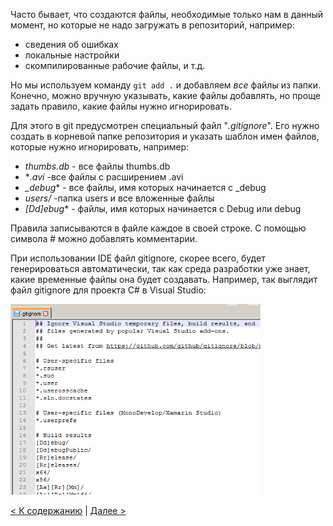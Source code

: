 Часто бывает, что создаются файлы, необходимые только нам в данный момент, но которые не надо загружать в репозиторий, например:
* сведения об ошибках
* локальные настройки
* скомпилированные рабочие файлы, и т.д.

Но мы используем команду `git add .` и добавляем *все* файлы из папки. Конечно, можно вручную указывать, какие файлы добавлять, но проще задать правило, какие файлы нужно игнорировать.

Для этого в git предусмотрен специальный файл "*.gitignore*". Его нужно создать в корневой папке репозитория и указать шаблон имен файлов, которые нужно игнорировать, например:
* *thumbs.db* - все файлы thumbs.db
* **.avi* -все файлы с расширением .avi
* *_debug** - все файлы, имя которых начинается с _debug
* *users/* -папка users и все вложенные файлы
* *[Dd]ebug** - файлы, имя которых начинается с Debug или debug

Правила записываются в файле каждое в своей строке. С помощью символа # можно добавлять комментарии.

При использовании IDE файл gitignore, скорее всего, будет генерироваться автоматически, так как среда разработки уже знает, какие временные файлы она будет создавать. Например, так выглядит файл gitignore для проекта C# в Visual Studio:

<img src="./08_01.png" alt="gitignore in visual studio" width="400"/>

[< К содержанию](./README.md) | [Далее >](./06_end.md) 
